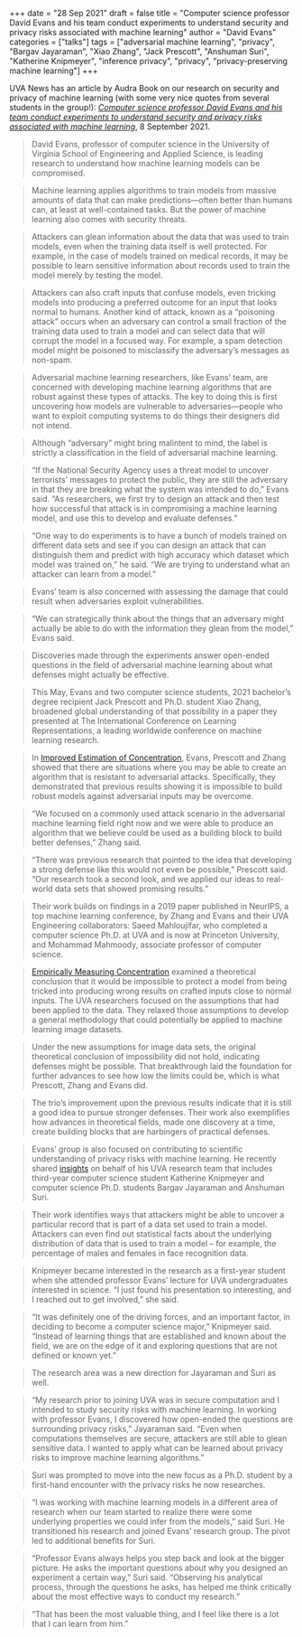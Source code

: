 +++
date = "28 Sep 2021"
draft = false
title = "Computer science professor David Evans and his team conduct experiments to understand security and privacy risks associated with machine learning"
author = "David Evans"
categories = ["talks"]
tags = ["adversarial machine learning", "privacy", "Bargav Jayaraman", "Xiao Zhang", "Jack Prescott", "Anshuman Suri", "Katherine Knipmeyer", "inference privacy", "privacy", "privacy-preserving machine learning"]
+++

UVA News has an article by Audra Book on our research on security and
privacy of machine learning (with some very nice quotes from several
students in the group!): [_Computer science professor David Evans and
his team conduct experiments to understand security and privacy risks
associated with machine
learning_](https://engineering.virginia.edu/news/2021/09/computer-science-professor-david-evans-and-his-team-conduct-experiments-understand),
8 September 2021.

> David Evans, professor of computer science in the University of Virginia School of Engineering and Applied Science, is leading research to understand how machine learning models can be compromised.

> Machine learning applies algorithms to train models from massive amounts of data that can make predictions—often better than humans can, at least at well-contained tasks. But the power of machine learning also comes with security threats.

> Attackers can glean information about the data that was used to train models, even when the training data itself is well protected. For example, in the case of models trained on medical records, it may be possible to learn sensitive information about records used to train the model merely by testing the model.

> Attackers can also craft inputs that confuse models, even tricking models into producing a preferred outcome for an input that looks normal to humans. Another kind of attack, known as a “poisoning attack” occurs when an adversary can control a small fraction of the training data used to train a model and can select data that will corrupt the model in a focused way. For example, a spam detection model might be poisoned to misclassify the adversary’s messages as non-spam.

> Adversarial machine learning researchers, like Evans’ team, are concerned with developing machine learning algorithms that are robust against these types of attacks. The key to doing this is first uncovering how models are vulnerable to adversaries—people who want to exploit computing systems to do things their designers did not intend.

> Although “adversary” might bring malintent to mind, the label is strictly a classification in the field of adversarial machine learning.

> “If the National Security Agency uses a threat model to uncover terrorists’ messages to protect the public, they are still the adversary in that they are breaking what the system was intended to do,” Evans said. “As researchers, we first try to design an attack and then test how successful that attack is in compromising a machine learning model, and use this to develop and evaluate defenses.”

> “One way to do experiments is to have a bunch of models trained on different data sets and see if you can design an attack that can distinguish them and predict with high accuracy which dataset which model was trained on,” he said. “We are trying to understand what an attacker can learn from a model.”

> Evans’ team is also concerned with assessing the damage that could result when adversaries exploit vulnerabilities.

> “We can strategically think about the things that an adversary might actually be able to do with the information they glean from the model,” Evans said.

> Discoveries made through the experiments answer open-ended questions in the field of adversarial machine learning about what defenses might actually be effective.

> This May, Evans and two computer science students, 2021 bachelor’s degree recipient Jack Prescott and Ph.D. student Xiao Zhang, broadened global understanding of that possibility in a paper they presented at The International Conference on Learning Representations, a leading worldwide conference on machine learning research.

> In <a href="https://uvasrg.github.io/improved-estimation-of-concentration-iclr-2021/">Improved Estimation of Concentration</a>, Evans, Prescott and Zhang showed that there are situations where you may be able to create an algorithm that is resistant to adversarial attacks. Specifically, they demonstrated that previous results showing it is impossible to build robust models against adversarial inputs may be overcome.

> “We focused on a commonly used attack scenario in the adversarial machine learning field right now and we were able to produce an algorithm that we believe could be used as a building block to build better defenses,” Zhang said.

>“There was previous research that pointed to the idea that developing a strong defense like this would not even be possible,” Prescott said. “Our research took a second look, and we applied our ideas to real-world data sets that showed promising results.”

> Their work builds on findings in a 2019 paper published in NeurIPS, a top machine learning conference, by Zhang and Evans and their UVA Engineering collaborators: Saeed Mahloujifar, who completed a computer science Ph.D. at UVA and is now at Princeton University, and Mohammad Mahmoody, associate professor of computer science.

> <a href="https://papers.nips.cc/paper/2019/file/46f76a4bda9a9579eab38a8f6eabcda1-Paper.pdf" target="_blank">Empirically Measuring Concentration</a> examined a theoretical conclusion that it would be impossible to protect a model from being tricked into producing wrong results on crafted inputs close to normal inputs. The UVA researchers focused on the assumptions that had been applied to the data. They relaxed those assumptions to develop a general methodology that could potentially be applied to machine learning image datasets.

> Under the new assumptions for image data sets, the original theoretical conclusion of impossibility did not hold, indicating defenses might be possible. That breakthrough laid the foundation for further advances to see how low the limits could be, which is what Prescott, Zhang and Evans did.

> The trio’s improvement upon the previous results indicate that it is still a good idea to pursue stronger defenses. Their work also exemplifies how advances in theoretical fields, made one discovery at a time, create building blocks that are harbingers of practical defenses.

> Evans’ group is also focused on contributing to scientific understanding of privacy risks with machine learning. He recently shared <a href="https://uvasrg.github.io/iclr-dpml-2021-inference-risks-for-machine-learning/">insights</a> on behalf of his UVA research team that includes third-year computer science student Katherine Knipmeyer and computer science Ph.D. students Bargav Jayaraman and Anshuman Suri.

> Their work identifies ways that attackers might be able to uncover a particular record that is part of a data set used to train a model. Attackers can even find out statistical facts about the underlying distribution of data that is used to train a model – for example, the percentage of males and females in face recognition data.

> Knipmeyer became interested in the research as a first-year student when she attended professor Evans’ lecture for UVA undergraduates interested in science. “I just found his presentation so interesting, and I reached out to get involved,” she said.

> “It was definitely one of the driving forces, and an important factor, in deciding to become a computer science major,” Knipmeyer said. “Instead of learning things that are established and known about the field, we are on the edge of it and exploring questions that are not defined or known yet.”

> The research area was a new direction for Jayaraman and Suri as well.

> “My research prior to joining UVA was in secure computation and I intended to study security risks with machine learning. In working with professor Evans, I discovered how open-ended the questions are surrounding privacy risks,” Jayaraman said. “Even when computations themselves are secure, attackers are still able to glean sensitive data. I wanted to apply what can be learned about privacy risks to improve machine learning algorithms.”

> Suri was prompted to move into the new focus as a Ph.D. student by a first-hand encounter with the privacy risks he now researches.

> “I was working with machine learning models in a different area of research when our team started to realize there were some underlying properties we could infer from the models,” said Suri. He transitioned his research and joined Evans’ research group. The pivot led to additional benefits for Suri.

> “Professor Evans always helps you step back and look at the bigger picture. He asks the important questions about why you designed an experiment a certain way,” Suri said. “Observing his analytical process, through the questions he asks, has helped me think critically about the most effective ways to conduct my research.”

> “That has been the most valuable thing, and I feel like there is a lot that I can learn from him.”

